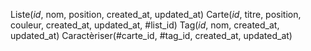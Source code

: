 Liste(_id_, nom, position, created_at, updated_at)
Carte(_id_, titre, position, couleur, created_at, updated_at, #list_id)
Tag(_id_, nom, created_at, updated_at)
Caractèriser(#carte_id, #tag_id, created_at, updated_at)